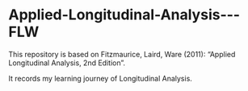 # Applied-Longitudinal-Analysis---FLW
This repository is based on  Fitzmaurice, Laird, Ware (2011): “Applied Longitudinal Analysis, 2nd Edition”.

It records my learning journey of Longitudinal Analysis. 
